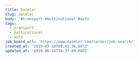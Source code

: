 ```yaml
---
title: Daimler
slug: daimler
body: '#transport #multinational #auto'
tags:
  - transport
  - multinational
  - auto
job_board_url: 'https://www.daimler.com/career/job-search/'
created_at: '2019-05-18T08:41:36.897Z'
updated_at: '2019-06-16T10:37:09.000Z'
---
```


